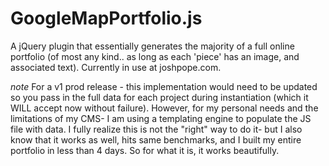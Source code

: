# GoogleMapPortfolio.js
A jQuery plugin that essentially generates the majority of a full online portfolio (of most any kind.. as long as each 'piece' has an image, and associated text). Currently in use at joshpope.com. 

*note*
For a v1 prod release - this implementation would need to be updated so you pass in the full data for each project during instantiation (which it WILL accept now without failure). However, for my personal needs and the limitations of my CMS- I am using a templating engine to populate the JS file with data. I fully realize this is not the "right" way to do it- but I also know that it works as well, hits same benchmarks, and I built my entire portfolio in less than 4 days. So for what it is, it works beautifully.
